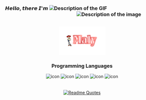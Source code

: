 <div style="display: inline;">
  
  ### 𝙃𝙚𝙡𝙡𝙤, 𝙩𝙝𝙚𝙧𝙚 𝙄'𝙢 <img src="https://i.pinimg.com/originals/0d/9d/c0/0d9dc0e014e173618adcf22fa8f47a9c.gif" alt="Description of the GIF" width="5%"> <img src="https://i.pinimg.com/564x/4d/3c/46/4d3c46a6255976ef1f923b80985eece2.jpg" alt="Description of the image" width="270" align="right">
  </div> 
<br><br>

  <div align="center">
    <img src="Maly Text.png" alt="Description of the image" width="30%">

    
</div>

  <div align="center">
    
### Programming Languages
<div style="display=inline">
<img src="https://techstack-generator.vercel.app/js-icon.svg" alt="icon" width="65" style="width: 65px; height: 65px;" />
<img src="https://techstack-generator.vercel.app/react-icon.svg" alt="icon" width="65" style="width: 65px; height: 65px;" />
<img src="https://techstack-generator.vercel.app/csharp-icon.svg" alt="icon" width="65" style="width: 65px; height: 65px;"  />
<img src="https://techstack-generator.vercel.app/mysql-icon.svg" alt="icon" width="65" style="width: 65px; height: 65px;" />
<img src="https://techstack-generator.vercel.app/java-icon.svg" alt="icon" width="65" style="width: 65px; height: 65px;" />
</div>
<br>
<br>
<a href="https://github.com/piyushsuthar/github-readme-quotes">
  <img src="https://quotes-github-readme.vercel.app/api?type=horizontal&theme=dracula&border=true&quote=Software%20is%20like%20sex%3A%20it%E2%80%99s%20better%20when%20it%E2%80%99s%20free.&author=Linus%20Torvalds" alt="Readme Quotes" align="center" />
</a>
</div>
<!--
**15n/15n** is a ✨ _special_ ✨ repository because its `README.md` (this file) appears on your GitHub profile.

Here are some ideas to get you started:

- 🔭 I’m currently working on ...
- 🌱 I’m currently learning ...
- 👯 I’m looking to collaborate on ...
- 🤔 I’m looking for help with ...
- 💬 Ask me about ...
- 📫 How to reach me: ...
- 😄 Pronouns: ...
- ⚡ Fun fact: ...
-->

